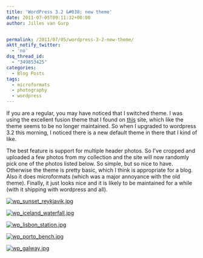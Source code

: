 ```yaml
---
title: 'WordPress 3.2 &#038; new theme'
date: 2011-07-05T09:11:32+00:00
author: Jilles van Gurp


permalink: /2011/07/05/wordpress-3-2-new-theme/
aktt_notify_twitter:
  - 'no'
dsq_thread_id:
  - "349853425"
categories:
  - Blog Posts
tags:
  - microformats
  - photography
  - wordpress
---
```

If you are a regular, you may have noticed that I switched theme. I was using the excellent fusion theme that I found on [this](http://digitalnature.ro/) site, which like the theme seems to be no longer maintained. So when I upgraded to wordpress 3.2 this morning, I noticed there is a new default theme in there that I kind of like.

The best feature is support for multiple header photos. So I've cropped and uploaded a few photos from my collection and the site will now randomly pick one of the photos listed below. So simple, but so nice to have. Otherwise the theme is pretty basic, which I think is appropriate for a blog. Also it does microformats (which was a major annoyance with the old theme). Finally, it just looks nice and it is likely to be maintained for a while (with it shipping with wordpress and all).

[![wp_sunset_reykjavik.jpg](https://www.jillesvangurp.com/wp-content/uploads/2011/07/wp_sunset_reykjavik.jpg)](https://www.jillesvangurp.com/2011/07/05/wordpress-3-2-new-theme/wp_sunset_reykjavik-jpg/)

[![wp_iceland_waterfall.jpg](https://www.jillesvangurp.com/wp-content/uploads/2011/07/wp_iceland_waterfall.jpg)](https://www.jillesvangurp.com/2011/07/05/wordpress-3-2-new-theme/wp_iceland_waterfall-jpg/)

[![wp_lisbon_station.jpg](https://www.jillesvangurp.com/wp-content/uploads/2011/07/wp_lisbon_station.jpg)](https://www.jillesvangurp.com/2011/07/05/wordpress-3-2-new-theme/wp_lisbon_station-jpg/)

[![wp_porto_bench.jpg](https://www.jillesvangurp.com/wp-content/uploads/2011/07/wp_porto_bench.jpg)](https://www.jillesvangurp.com/2011/07/05/wordpress-3-2-new-theme/wp_porto_bench-jpg/)

[![wp_galway.jpg](https://www.jillesvangurp.com/wp-content/uploads/2011/07/wp_galway.jpg)](https://www.jillesvangurp.com/2011/07/05/wordpress-3-2-new-theme/wp_galway-jpg/)